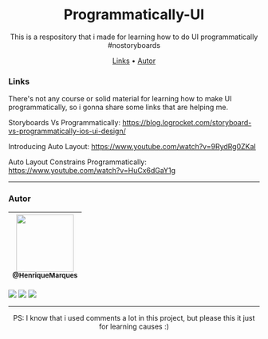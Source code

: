 <h1 align="center">
  Programmatically-UI
</h1>   

<p align="center"> This is a respository that i made for learning how to do UI programmatically #nostoryboards
  
  <p align="center">
  <a href="#Links">Links</a> •
  <a href="#autor">Autor</a> 
</p>
  
  </h1>

### Links 

There's not any course or solid material for learning how to make UI programmatically, so i gonna share some links that are helping me.
  
Storyboards Vs Programmatically: https://blog.logrocket.com/storyboard-vs-programmatically-ios-ui-design/
  
Introducing Auto Layout: https://www.youtube.com/watch?v=9RydRg0ZKaI
  
Auto Layout Constrains Programmatically: https://www.youtube.com/watch?v=HuCx6dGaY1g
  
---
### Autor 

| [<img src="https://avatars.githubusercontent.com/u/86681672?s=96&v=4" width=115><br><sub>@HenriqueMarques</sub>](https://github.com/RickyMarq) |
| :---: |

<a href = "mailto:henriquefmcosta75@gmail.com"><img src="https://img.shields.io/badge/-Gmail-%23333?style=for-the-badge&logo=gmail&logoColor=white" target="_blank"></a>
<a href="https://www.instagram.com/henrique_marques76/" target="_blank"><img src="https://img.shields.io/badge/-Instagram-%23E4405F?style=for-the-badge&logo=instagram&logoColor=white" target="_blank"></a> 
 <a href="https://www.linkedin.com/in/henrique-marques-5553581b5/" target="_blank"><img src="https://img.shields.io/badge/-LinkedIn-%230077B5?style=for-the-badge&logo=linkedin&logoColor=white" target="_blank"></a> 
 
  
  
  
  
  ---
<p align="center">  PS: I know that i used comments a lot in this project, but please this it just for learning causes :)

